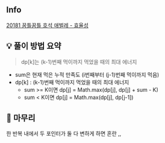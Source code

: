 ## Info
[20181 꿈틀꿈틀 호석 애벌레 - 효율성](https://www.acmicpc.net/problem/20181)

## 💡 풀이 방법 요약
> dp[k]는 (k-1)번째 먹이까지 먹었을 때의 최대 에너지

* sum은 현재 먹은 누적 만족도 (i번째부터 (j-1)번째 먹이까지 먹음)
* dp[k] : (k-1)번째 먹이까지 먹었을 때의 최대 에너지
  * sum >= K이면 dp[j] = Math.max(dp[j], dp[j] + sum - K)
  * sum < K이면 dp[j] = Math.max(dp[j], dp[j-1])

## 🙂 마무리
한 반복 내에서 두 포인터가 둘 다 변하게 하면 혼란 ,,

